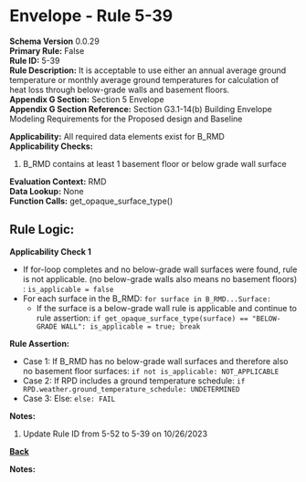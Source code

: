 # Envelope - Rule 5-39  
**Schema Version** 0.0.29  
**Primary Rule:** False  
**Rule ID:** 5-39  
**Rule Description:** It is acceptable to use either an annual average ground temperature or monthly average ground temperatures for calculation of heat loss through below-grade walls and basement floors.  
**Appendix G Section:** Section 5 Envelope  
**Appendix G Section Reference:** Section G3.1-14(b) Building Envelope Modeling Requirements for the Proposed design and Baseline  

**Applicability:** All required data elements exist for B_RMD  
**Applicability Checks:**  
  1. B_RMD contains at least 1 basement floor or below grade wall surface 
 
**Evaluation Context:** RMD  
**Data Lookup:** None  
**Function Calls:**
get_opaque_surface_type()

## Rule Logic:  
**Applicability Check 1**  
- If for-loop completes and no below-grade wall surfaces were found, rule is not applicable. (no below-grade walls also means no basement floors) : `is_applicable = false`  
- For each surface in the B_RMD: `for surface in B_RMD...Surface:`  
  - If the surface is a below-grade wall rule is applicable and continue to rule assertion: `if get_opaque_surface_type(surface) == "BELOW-GRADE WALL": is_applicable = true; break`  

**Rule Assertion:**  
- Case 1: If B_RMD has no below-grade wall surfaces and therefore also no basement floor surfaces: `if not is_applicable: NOT_APPLICABLE`  
- Case 2: If RPD includes a ground temperature schedule: `if RPD.weather.ground_temperature_schedule: UNDETERMINED`  
- Case 3: Else: `else: FAIL`  


**Notes:**
1. Update Rule ID from 5-52 to 5-39 on 10/26/2023  

**[Back](../_toc.md)**

**Notes:**

